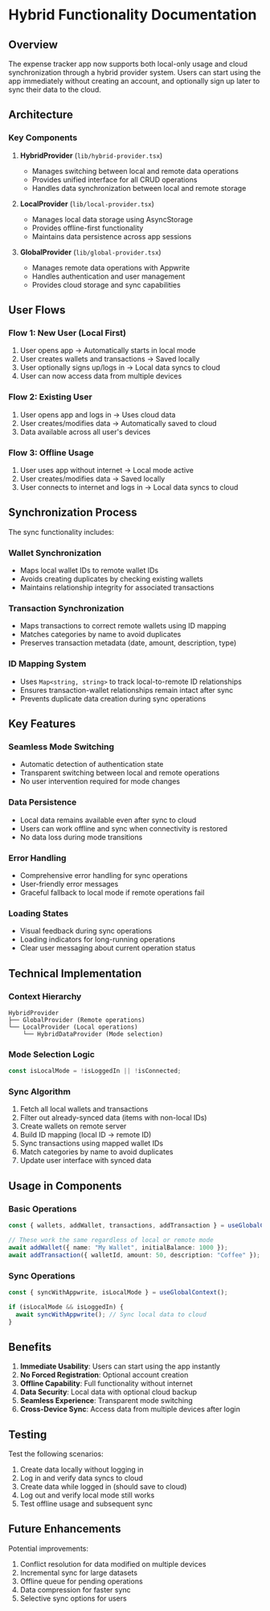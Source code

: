 # Hybrid Functionality Documentation

## Overview
The expense tracker app now supports both local-only usage and cloud synchronization through a hybrid provider system. Users can start using the app immediately without creating an account, and optionally sign up later to sync their data to the cloud.

## Architecture

### Key Components

1. **HybridProvider** (`lib/hybrid-provider.tsx`)
   - Manages switching between local and remote data operations
   - Provides unified interface for all CRUD operations
   - Handles data synchronization between local and remote storage

2. **LocalProvider** (`lib/local-provider.tsx`)
   - Manages local data storage using AsyncStorage
   - Provides offline-first functionality
   - Maintains data persistence across app sessions

3. **GlobalProvider** (`lib/global-provider.tsx`) 
   - Manages remote data operations with Appwrite
   - Handles authentication and user management
   - Provides cloud storage and sync capabilities

## User Flows

### Flow 1: New User (Local First)
1. User opens app → Automatically starts in local mode
2. User creates wallets and transactions → Saved locally
3. User optionally signs up/logs in → Local data syncs to cloud
4. User can now access data from multiple devices

### Flow 2: Existing User
1. User opens app and logs in → Uses cloud data
2. User creates/modifies data → Automatically saved to cloud
3. Data available across all user's devices

### Flow 3: Offline Usage
1. User uses app without internet → Local mode active
2. User creates/modifies data → Saved locally  
3. User connects to internet and logs in → Local data syncs to cloud

## Synchronization Process

The sync functionality includes:

### Wallet Synchronization
- Maps local wallet IDs to remote wallet IDs
- Avoids creating duplicates by checking existing wallets
- Maintains relationship integrity for associated transactions

### Transaction Synchronization  
- Maps transactions to correct remote wallets using ID mapping
- Matches categories by name to avoid duplicates
- Preserves transaction metadata (date, amount, description, type)

### ID Mapping System
- Uses `Map<string, string>` to track local-to-remote ID relationships
- Ensures transaction-wallet relationships remain intact after sync
- Prevents duplicate data creation during sync operations

## Key Features

### Seamless Mode Switching
- Automatic detection of authentication state
- Transparent switching between local and remote operations
- No user intervention required for mode changes

### Data Persistence
- Local data remains available even after sync to cloud
- Users can work offline and sync when connectivity is restored
- No data loss during mode transitions

### Error Handling
- Comprehensive error handling for sync operations
- User-friendly error messages
- Graceful fallback to local mode if remote operations fail

### Loading States
- Visual feedback during sync operations
- Loading indicators for long-running operations
- Clear user messaging about current operation status

## Technical Implementation

### Context Hierarchy
```
HybridProvider
├── GlobalProvider (Remote operations)
└── LocalProvider (Local operations)
    └── HybridDataProvider (Mode selection)
```

### Mode Selection Logic
```typescript
const isLocalMode = !isLoggedIn || !isConnected;
```

### Sync Algorithm
1. Fetch all local wallets and transactions
2. Filter out already-synced data (items with non-local IDs)
3. Create wallets on remote server
4. Build ID mapping (local ID → remote ID)
5. Sync transactions using mapped wallet IDs
6. Match categories by name to avoid duplicates
7. Update user interface with synced data

## Usage in Components

### Basic Operations
```typescript
const { wallets, addWallet, transactions, addTransaction } = useGlobalContext();

// These work the same regardless of local or remote mode
await addWallet({ name: "My Wallet", initialBalance: 1000 });
await addTransaction({ walletId, amount: 50, description: "Coffee" });
```

### Sync Operations
```typescript
const { syncWithAppwrite, isLocalMode } = useGlobalContext();

if (isLocalMode && isLoggedIn) {
  await syncWithAppwrite(); // Sync local data to cloud
}
```

## Benefits

1. **Immediate Usability**: Users can start using the app instantly
2. **No Forced Registration**: Optional account creation
3. **Offline Capability**: Full functionality without internet
4. **Data Security**: Local data with optional cloud backup
5. **Seamless Experience**: Transparent mode switching
6. **Cross-Device Sync**: Access data from multiple devices after login

## Testing

Test the following scenarios:
1. Create data locally without logging in
2. Log in and verify data syncs to cloud
3. Create data while logged in (should save to cloud)
4. Log out and verify local mode still works
5. Test offline usage and subsequent sync

## Future Enhancements

Potential improvements:
1. Conflict resolution for data modified on multiple devices
2. Incremental sync for large datasets
3. Offline queue for pending operations
4. Data compression for faster sync
5. Selective sync options for users
